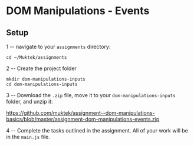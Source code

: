 # DOM Manipulations - Events

## Setup
1 -- navigate to your `assignments` directory:
```
cd ~/Muktek/assignments
```

2 -- Create the project folder
```
mkdir dom-manipulations-inputs
cd dom-manipulations-inputs
```

3 -- Download the `.zip` file, move it to your `dom-manipulations-inputs` folder, and unzip it:

https://github.com/muktek/assignment--dom-manipulations-basics/blob/master/assignment-dom-manipulations-events.zip


4 -- Complete the tasks outlined in the assignment. All of your work will be in the `main.js` file.
